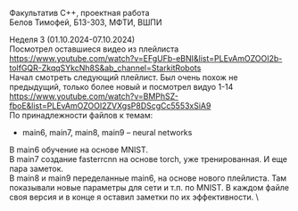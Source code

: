 Факультатив C++, проектная работа \
Белов Тимофей, Б13-303, МФТИ, ВШПИ

Неделя 3 (01.10.2024-07.10.2024) \
Посмотрел оставшиеся видео из плейлиста \
https://www.youtube.com/watch?v=EFgUFb-eBNI&list=PLEvAmOZOOI2b-tolfGQR-ZkqqSYkcNh8S&ab_channel=StarkitRobots \
Начал смотреть следующий плейлист. Был очень похож не предыдущий, только более новый и посмотрел видуо 1-14 \
https://www.youtube.com/watch?v=BMPhSZ-fboE&list=PLEvAmOZOOI2ZVXgsP8DScgCc5553xSiA9 \
По принадлежности файлов к темам:
- main6, main7, main8, main9 – neural networks 

В main6 обучение на основе MNIST. \
В main7 создание fasterrcnn на основе torch, уже тренированная. И еще пара заметок. \
В main8 и main9 переделанные main6, на основе нового плейлиста. Там показывали новые параметры для сети и т.п. по MNIST. В каждом файле своя версия и в конце я оставил заметки по их эффективности. \
